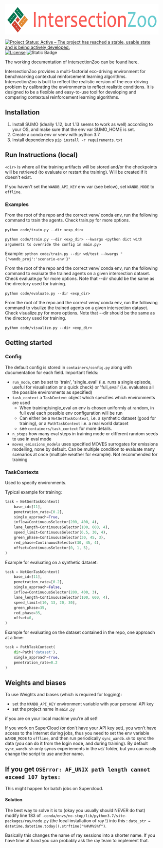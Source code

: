 <p align="center">
  <img src="logo.png" width="600px" height="100px" alt="IntersectionZoo Logo">
</p>

[![Project Status: Active – The project has reached a stable, usable state and is being actively developed.](https://www.repostatus.org/badges/latest/active.svg)](https://www.repostatus.org/#active)
[![License](http://img.shields.io/badge/license-MIT-brightgreen.svg?style=flat)](https://github.com/mit-wu-lab/scenarioenv/blob/main/LICENSE)
![Static Badge](https://img.shields.io/badge/documentation-available-green)

The working documentation of IntersectionZoo can be found [here](https://greenwave-docs.readthedocs.io/en/latest/).

IntersectionZoo provides a multi-factorial eco-driving environment for benchmarking contextual reinforcement learning algorithms. IntersectionZoo is built to reflect the realistic version of the eco-driving problem by calibrating the environments to reflect realistic conditions. It is designed to be a flexible and easy-to-use tool for developing and comparing contextual reinforcement learning algorithms.

## Installation

1. Install SUMO (ideally 1.12, but 1.13 seems to work as well) according to your OS, and make sure that the env var SUMO_HOME is set.
2. Create a conda env or venv with python 3.7
3. Install dependencies `pip install -r requirements.txt`

## Run Instructions (local)
`<dir>` is where all the training artifacts will be stored and/or the checkpoints will be retrieved (to evaluate or restart the training). Will be created if it doesn't exist.

If you haven't set the `WANDB_API_KEY` env var (see below), set `WANDB_MODE` to `offline`.

### Examples
From the root of the repo and the correct venv/ conda env, run the following command to train the agents. Check train.py for more options.

`python code/train.py --dir <exp_dir>`

`python code/train.py --dir <exp_dir> --kwargs <python dict with arguments to override the config in main.py>`

Example:
`python code/train.py --dir wd/test --kwargs "{'wandb_proj':'scenario-env'}" `

From the root of the repo and the correct venv/ conda env, run the following command to evaluate the trained agents on a given intersection dataset. Check evaluate.py for more options. Note that --dir should be the same as the directory used for training.

`python code/evaluate.py --dir <exp_dir>`

From the root of the repo and the correct venv/ conda env, run the following command to visulize the trained agents on a given intersection dataset. Check visualize.py for more options. Note that --dir should be the same as the directory used for training.

`python code/visualize.py --dir <exp_dir>`

## Getting started

### Config
The default config is stored in `containers/config.py` along with documentation for each field.
Important fields:

- `run_mode`, can be set to 'train',  'single_eval'
(i.e. runs a single episode, useful for visualisation or a quick check) or 'full_eval'
(i.e. evaluates all the possible environments as specified)
- `task_context` a `TaskContext` object which specifies which environments are used
  - When training/single_eval an env is chosen uniformly at random, in full eval each possible env configuration will be run
  - Can either be a `NetGetTaskContext`, i.e. a synthetic dataset (good for training), or a `PathTaskContext` i.e. a real world dataset
  - see `containers/task_context` for more details.
- `n_steps` how many eval steps in training mode or different random seeds to use in eval mode
- `moves_emissions_models` uses specified MOVES surrogates for emissions modelling, none by default. Can be multiple condition to evaluate many scenarios at once (multiple weather for example).
Not recommended for training

### TaskContexts

Used to specify environments.

Typical example for training:
```python
task = NetGenTaskContext(
    base_id=[11],
    penetration_rate=[0.2],
    single_approach=True,
    inflow=ContinuousSelector(200, 400, 4),
    lane_length=ContinuousSelector(100, 600, 4),
    speed_limit=ContinuousSelector(6.5, 30, 4),
    green_phase=ContinuousSelector(30, 45, 3),
    red_phase=ContinuousSelector(30, 45, 4),
    offset=ContinuousSelector(0, 1, 5),
)
```

Example for evaluating on a synthetic dataset:
```python
task = NetGenTaskContext(
    base_id=[11],
    penetration_rate=[0.2],
    single_approach=False,
    inflow=ContinuousSelector(200, 400, 3),
    lane_length=ContinuousSelector(100, 600, 4),
    speed_limit=[10, 13, 20, 30],
    green_phase=35,
    red_phase=35,
    offset=0,
)
```

Example for evaluating on the dataset contained in the repo, one approach at a time:
```python
task = PathTaskContext(
    dir=Path('dataset'),
    single_approach=True,
    penetration_rate=0.2
)
```

## Weights and biases

To use Weights and biases (which is required for logging):

- set the ``WANDB_API_KEY`` environment variable with your personal API key
- set the project name in ``main.py``

if you are on your local machine you're all set!

If you work on SuperCloud (or don't have your API key set), you won't have access to the Internet during jobs, thus you need to set the env variable 
``WANDB_MODE`` to ``offline``, and then run periodically ``sync_wandb.sh`` to sync the data (you can do it from the 
login node, and during training). By default ``sync_wandb.sh`` only syncs experiements in the ``wd/`` folder, but you
can easily change the script to use another name.


## If you get `OSError: AF_UNIX path length cannot exceed 107 bytes:`
This might happen for batch jobs on Supercloud.

#### Solution

The best way to solve it is to (okay you usually should NEVER do that) modify line 183 of `.conda/envs/no-stop/lib/python3.7/site-packages/ray/node.py`
(the local installation of ray !) into this : `date_str = datetime.datetime.today().strftime("%H%M%S%f")`.

Basically this changes the name of ray sessions into a shorter name.
If you have time at hand you can probably ask the ray team to implement that.
